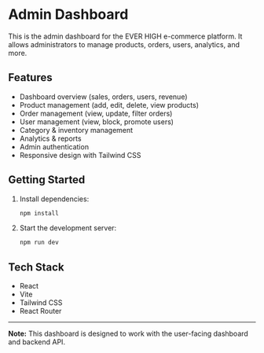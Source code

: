 # Admin Dashboard

This is the admin dashboard for the EVER HIGH e-commerce platform. It allows administrators to manage products, orders, users, analytics, and more.

## Features
- Dashboard overview (sales, orders, users, revenue)
- Product management (add, edit, delete, view products)
- Order management (view, update, filter orders)
- User management (view, block, promote users)
- Category & inventory management
- Analytics & reports
- Admin authentication
- Responsive design with Tailwind CSS

## Getting Started

1. Install dependencies:
   ```bash
   npm install
   ```
2. Start the development server:
   ```bash
   npm run dev
   ```

## Tech Stack
- React
- Vite
- Tailwind CSS
- React Router

---

**Note:** This dashboard is designed to work with the user-facing dashboard and backend API. 